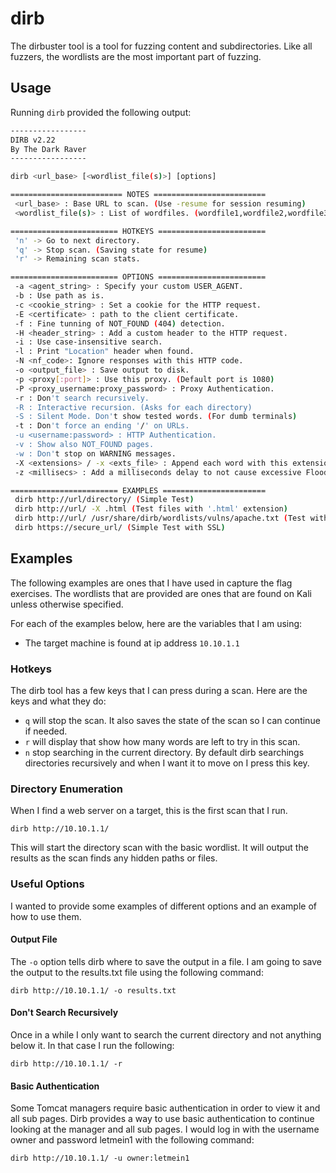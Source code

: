 # dirb

The dirbuster tool is a tool for fuzzing content and subdirectories. Like all fuzzers, the wordlists are the most important part of fuzzing.

## Usage

Running `dirb` provided the following output:

```bash
-----------------
DIRB v2.22    
By The Dark Raver
-----------------

dirb <url_base> [<wordlist_file(s)>] [options]

========================= NOTES =========================
 <url_base> : Base URL to scan. (Use -resume for session resuming)
 <wordlist_file(s)> : List of wordfiles. (wordfile1,wordfile2,wordfile3...)

======================== HOTKEYS ========================
 'n' -> Go to next directory.
 'q' -> Stop scan. (Saving state for resume)
 'r' -> Remaining scan stats.

======================== OPTIONS ========================
 -a <agent_string> : Specify your custom USER_AGENT.
 -b : Use path as is.
 -c <cookie_string> : Set a cookie for the HTTP request.
 -E <certificate> : path to the client certificate.
 -f : Fine tunning of NOT_FOUND (404) detection.
 -H <header_string> : Add a custom header to the HTTP request.
 -i : Use case-insensitive search.
 -l : Print "Location" header when found.
 -N <nf_code>: Ignore responses with this HTTP code.
 -o <output_file> : Save output to disk.
 -p <proxy[:port]> : Use this proxy. (Default port is 1080)
 -P <proxy_username:proxy_password> : Proxy Authentication.
 -r : Don't search recursively.
 -R : Interactive recursion. (Asks for each directory)
 -S : Silent Mode. Don't show tested words. (For dumb terminals)
 -t : Don't force an ending '/' on URLs.
 -u <username:password> : HTTP Authentication.
 -v : Show also NOT_FOUND pages.
 -w : Don't stop on WARNING messages.
 -X <extensions> / -x <exts_file> : Append each word with this extensions.
 -z <millisecs> : Add a milliseconds delay to not cause excessive Flood.

======================== EXAMPLES =======================
 dirb http://url/directory/ (Simple Test)
 dirb http://url/ -X .html (Test files with '.html' extension)
 dirb http://url/ /usr/share/dirb/wordlists/vulns/apache.txt (Test with apache.txt wordlist)
 dirb https://secure_url/ (Simple Test with SSL)
```

## Examples

The following examples are ones that I have used in capture the flag exercises. The wordlists that are provided are ones that are found on Kali unless otherwise specified.

For each of the examples below, here are the variables that I am using:

- The target machine is found at ip address `10.10.1.1`

### Hotkeys

The dirb tool has a few keys that I can press during a scan. Here are the keys and what they do:

- `q` will stop the scan. It also saves the state of the scan so I can continue if needed.
- `r` will display that show how many words are left to try in this scan.
- `n` stop searching in the current directory. By default dirb searchings directories recursively and when I want it to move on I press this key.

### Directory Enumeration

When I find a web server on a target, this is the first scan that I run.

`dirb http://10.10.1.1/`

This will start the directory scan with the basic wordlist. It will output the results as the scan finds any hidden paths or files.

### Useful Options

I wanted to provide some examples of different options and an example of how to use them.

#### Output File

The `-o` option tells dirb where to save the output in a file. I am going to save the output to the results.txt file using the following command:

`dirb http://10.10.1.1/ -o results.txt`

#### Don't Search Recursively

Once in a while I only want to search the current directory and not anything below it. In that case I run the following:

`dirb http://10.10.1.1/ -r`

#### Basic Authentication

Some Tomcat managers require basic authentication in order to view it and all sub pages. Dirb provides a way to use basic authentication to continue looking at the manager and all sub pages. I would log in with the username owner and password letmein1 with the following command:

`dirb http://10.10.1.1/ -u owner:letmein1`

